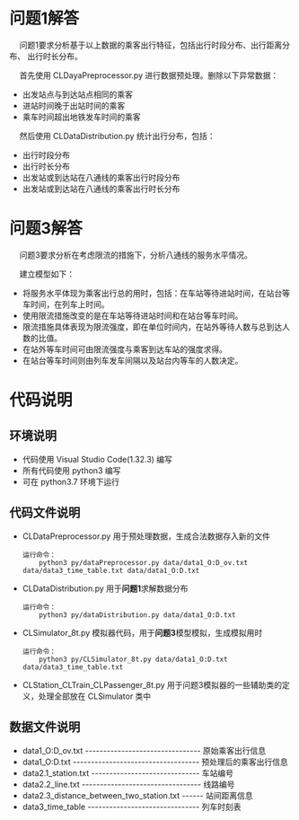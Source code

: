 # 问题1解答
&emsp; 问题1要求分析基于以上数据的乘客出行特征，包括出行时段分布、出行距离分布、 出行时长分布。

&emsp; 首先使用 CLDayaPreprocessor.py 进行数据预处理。删除以下异常数据：
- 出发站点与到达站点相同的乘客
- 进站时间晚于出站时间的乘客
- 乘车时间超出地铁发车时间的乘客

&emsp; 然后使用 CLDataDistribution.py 统计出行分布，包括：
- 出行时段分布
- 出行时长分布
- 出发站或到达站在八通线的乘客出行时段分布
- 出发站或到达站在八通线的乘客出行时长分布

# 问题3解答
&emsp; 问题3要求分析在考虑限流的措施下，分析八通线的服务水平情况。

&emsp; 建立模型如下：
- 将服务水平体现为乘客出行总的用时，包括：在车站等待进站时间，在站台等车时间，在列车上时间。
- 使用限流措施改变的是在车站等待进站时间和在站台等车时间。
- 限流措施具体表现为限流强度，即在单位时间内，在站外等待人数与总到达人数的比值。
- 在站外等车时间可由限流强度与乘客到达车站的强度求得。
- 在站台等车时间则由列车发车间隔以及站台内等车的人数决定。

# 代码说明
## 环境说明
- 代码使用 Visual Studio Code(1.32.3) 编写
- 所有代码使用 python3 编写
- 可在 python3.7 环境下运行

## 代码文件说明
- CLDataPreprocessor.py
    用于预处理数据，生成合法数据存入新的文件
    ```
    运行命令：
        python3 py/dataPreprocessor.py data/data1_O:D_ov.txt data/data3_time_table.txt data/data1_O:D.txt
    ```

- CLDataDistribution.py
    用于**问题1**求解数据分布
    ```
    运行命令：
        python3 py/dataDistribution.py data/data1_O:D.txt  
    ```

- CLSimulator_8t.py
    模拟器代码，用于**问题3**模型模拟，生成模拟用时
    ```
    运行命令：
        python3 py/CLSimulator_8t.py data/data1_O:D.txt data/data3_time_table.txt
    ```
- CLStation_CLTrain_CLPassenger_8t.py
    用于问题3模拟器的一些辅助类的定义，处理全部放在 CLSimulator 类中

## 数据文件说明
- data1_O:D_ov.txt -------------------------------- 原始乘客出行信息
- data1_O:D.txt ----------------------------------- 预处理后的乘客出行信息
- data2.1_station.txt ------------------------------ 车站编号
- data2.2_line.txt --------------------------------- 线路编号
- data2.3_distance_between_two_station.txt ------ 站间距离信息
- data3_time_table ------------------------------- 列车时刻表
